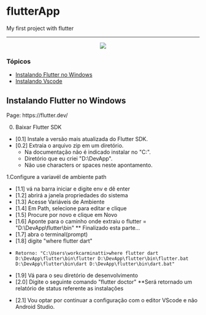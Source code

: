# flutterApp
My first project with flutter

<hr>

<p align="center">
   <img src="http://img.shields.io/static/v1?label=STATUS&message=EM%20DESENVOLVIMENTO&color=RED&style=for-the-badge" #vitrinedev/>
</p>

### Tópicos 

- [Instalando Flutter no Windows](#instalando-flutter)
- [Instalando Vscode](#instalando-vscode)

## Instalando Flutter no Windows
<p align="justify">
Page: https://flutter.dev/

0. Baixar Flutter SDK

* [0.1] Instale a versão mais atualizada do Flutter SDK.  
* [0.2] Extraia o arquivo zip em um diretório. 
   * Na documentação não é indicado instalar no "C:\".
   * Diretório que eu criei "D:\DevApp\".
   * Não use characters or spaces neste apontamento.

1.Configure a variavél de ambiente path

* [1.1] vá na barra iniciar e digite env e dê enter
* [1.2] abrirá a janela propriedades do sistema
* [1.3] Acesse Variáveis de Ambiente
* [1.4] Em Path, selecione para editar e clique
* [1.5] Procure por novo e clique em Novo
* [1.6] Aponte para o caminho onde extraiu o flutter = "D:\DevApp\flutter\bin"
   ** Finalizado esta parte...
* [1.7] abra o terminal(prompt)
* [1.8] digite "where flutter dart"
- `Retorno:
           "C:\Users\workcarminatti>where flutter dart
            D:\DevApp\flutter\bin\flutter
            D:\DevApp\flutter\bin\flutter.bat
            D:\DevApp\flutter\bin\dart
            D:\DevApp\flutter\bin\dart.bat"`
* [1.9] Vá para o seu diretório de desenvolvimento
* [2.0] Digite o seguinte comando "flutter doctor"
  **Será retornado um relatório de status referente as instalações

</p>

* [2.1] Vou optar por continuar a configuração com o editor VScode e não Android Studio.
